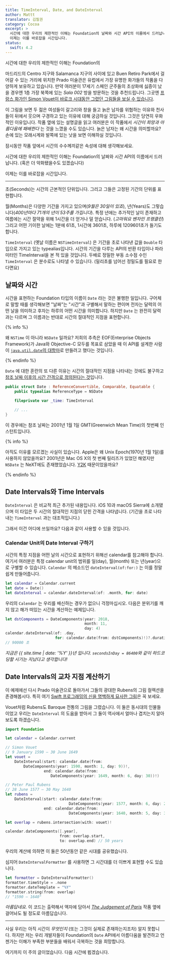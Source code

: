 ```yaml
---
title: TimeInterval, Date, and DateInterval
author: Mattt
translator: 김필권
category: Cocoa
excerpt: >
  시간에 대한 우리의 제한적인 이해는 Foundation의 날짜와 시간 API의 이름에서 드러납니다.
  이제는 이를 바로잡을 시간입니다.
status:
  swift: 4.2
---
```


시간에 대한 우리의 제한적인 이해는 Foundation의

마드리드의 Centro 지구와 Salamanca 지구의 사이에 있고 Buen Retiro Park에서 걸어갈 수 있는 거리에 위치한 Prado 미술관은 유럽에서 가장 유명한 화가들의 작품을 다양하게 보유하고 있습니다.
만약 여러분이 17세기 스페인 군주들의 초상화에 싫증이 났을 경우엔 1층 가장 북쪽에 있는 _Sala 002_ 방을 방문하는 것을 추천드립니다.
그곳엔 [프랑스 화가인 Simon Vouet이 바로크 시대동안 그렸던 그림들을 보실 수 있습니다](https://www.museodelprado.es/en/the-collection/art-work/time-defeated-by-hope-and-beauty/ebaeb191-f3ff-43b1-9207-fb36a3e5ad5a).

이 그림을 보면 두 젊은 여성들이 갈고리와 창을 들고 늙은 남자를 위협하는 이유와 천사들이 뒤에서 웃으며 구경하고 있는 이유에 대해 궁금하실 것입니다.
그것은 당연히 우화적인 이유입니다. 작품 옆에 있는 설명글을 읽고 여러분은 이 작품에서 _시간이 희망과 아름다움에 패배한다_ 는 것을 느꼈을 수도 있습니다.
늙은 남자는 왜 시간을 의미할까요?
손에 있는 모래시계와 발쪽에 있는 낫을 보면 이해하실 것입니다.

잠시동안 작품 앞에서 시간의 수수께끼같은 속성에 대해 생각해보세요.

시간에 대한 우리의 제한적인 이해는 Foundation의 날짜와 시간 API의 이름에서 드러납니다. (혹은 더 악화됐을수도 있겠습니다)

이제는 이를 바로잡을 시간입니다.

---

초(Seconds)는 시간의 근본적인 단위입니다.
그리고 그들은 고정된 기간의 단위를 표현합니다.

월(Months)은 다양한 기간을 가지고 있으며(_9월은 30일이 있죠_), 년(Years)도 그렇습니다(_400년마다 71개의 년이 53주를 가집니다_). 특정 년에는 추가적인 날이 존재하고 여름에는 시간 절약을 위해 1시간을 더 얻거나 덜 얻습니다. (_고마워요 벤자민 프랭클린_)
그리고 어떤 기이한 날에는 1분에 61초, 1시간에 3601초, 하루에 1209601초가 들기도 합니다.

`TimeInterval` (옛날 이름은 `NSTimeInterval`) 은 기간을 초로 나타낸 값을 `Double` 타입으로 가지고 있는 typealias입니다.
시간의 기간을 다루는 API의 반환 타입이나 파라미터인 TimeInterval을 본 적 있을 것입니다.
두배로 정밀한 부동 소수점 수인 `TimeInterval` 은 분수로도 나타낼 수 있습니다.
(밀리초를 넘어선 정밀도를 필요로 한다면요)

## 날짜와 시간

시간을 표현하는 Foundation 타입의 이름이 `Date` 라는 것은 불행한 일입니다.
구어체로 말할 때를 생각해보면 "날짜"는 "시간"과 구별해서 말하는 편이며 전자는 달력의 어떤 날을 의미하고 후자는 하루의 어떤 시간을 의미합니다.
하지만 `Date` 는 완전히 달력과는 다르며 그 이름과는 반대로 시간의 절대적인 지점을 표현합니다.

{% info %}

왜 `NSTime` 이 아니라 `NSDate` 일까요?
저희의 추측은 EOF(Enterprise Objects Framework)가 Java와 Objective-C 모두를 목표로 삼았을 때 이 API를 설계한 사람이 [`java.util.date`의 대항마](https://docs.oracle.com/javase/7/docs/api/java/util/Date.html)로 만들려고 했다는 것입니다.

{% endinfo %}

`Date` 에 대한 혼란의 또 다른 이유는 시간의 절대적인 지점을 나타내는 것에도 불구하고 [참조 날짜 이후의 시간 간격으로 정의된다는 것](https://github.com/apple/swift-corelibs-foundation/blob/master/Foundation/Date.swift#L17-L20)입니다.

```swift
public struct Date : ReferenceConvertible, Comparable, Equatable {
    public typealias ReferenceType = NSDate

    fileprivate var _time: TimeInterval

    // ...
}
```

이 경우에는 참조 날짜는 2001년 1월 1일 GMT(Greenwich Mean Time)의 첫번째 인스턴트입니다.

{% info %}

아직도 이유를 모르겠는 사실이 있습니다.
Apple은 왜 Unix Epoch(1970년 1월 1일)를 사용하지 않았을까요?
2001년은 Mac OS X의 첫 번째 릴리즈가 있었던 해였지만 `NSDate` 는 NeXT에도 존재했었습니다.
[Y2K](https://en.wikipedia.org/wiki/Year_2000_problem) 때문이었을까요?

{% endinfo %}

## Date Intervals와 Time Intervals

`DateInterval` 은 비교적 최근 추가된 내용입니다.
iOS 10과 macOS Sierra에 소개됐으며 이 타입은 두 시간의 절대적인 지점의 닫힌 간격을 나타냅니다. (기간을 초로 나타내는 `TimeInterval` 과는 대조적입니다.)

그래서 이건 어디에 쓰일까요?
다음과 같이 사용할 수 있을 것입니다.

### Calendar Unit의 Date Interval 구하기

시간의 특정 지점을 어떤 날의 시간으로 표현하기 위해선 calendar를 참고해야 합니다.
여기서 여러분은 특정 calendar unit의 범위를 일(day), 월(month) 또는 년(year)으로 구별할 수 있습니다.
`Calendar` 의 메소드인 `dateInterval(of:for:)` 는 이를 정말 쉽게 만들어줍니다.

```swift
let calendar = Calendar.current
let date = Date()
let dateInterval = calendar.dateInterval(of: .month, for: date)
```

우리의 `Calendar` 는 우리를 배신하는 경우가 없으니 걱정마십시오.
다음은 분위기를 깨지 않고 해가 떠있는 시간을 계산하는 예제입니다.

```swift
let dstComponents = DateComponents(year: 2018,
                                   month: 11,
                                   day: 4)
calendar.dateInterval(of: .day,
                      for: calendar.date(from: dstComponents)!)?.duration
// 90000 초
```

_지금은 {{ site.time | date: '%Y' }}년 입니다.
`secondsInDay = 86400`와 같이 하드코딩할 시기는 지났다고 생각합니다!_

## Date Intervals의 교차 지점 계산하기

이 예제에선 다시 Prado 미술관으로 돌아가서 그들의 광대한 Rubens의 그림 컬렉션을 존경해봅시다. 특히 여기 [Swift 프로그래밍의 신을 명백하게 묘사한 그림](https://www.museodelprado.es/coleccion/obra-de-arte/eolo/e447dadb-b93f-4ce5-84e9-e6ae1d95c6cd)은 꼭 보세요.

Vouet처럼 Rubens도 Baroque 전통의 그림을 그렸습니다.
이 둘은 동시대의 인물들이었고 우리는 `DateInterval` 의 도움을 받아서 그 둘이 역사에서 얼마나 겹치는지 알아보도록 하겠습니다.

```swift
import Foundation

let calendar = Calendar.current

// Simon Vouet
// 9 January 1590 – 30 June 1649
let vouet =
    DateInterval(start: calendar.date(from:
        DateComponents(year: 1590, month: 1, day: 9))!,
                 end: calendar.date(from:
                    DateComponents(year: 1649, month: 6, day: 30))!)

// Peter Paul Rubens
// 28 June 1577 – 30 May 1640
let rubens =
    DateInterval(start: calendar.date(from:
                            DateComponents(year: 1577, month: 6, day: 28))!,
                 end: calendar.date(from:
                            DateComponents(year: 1640, month: 5, day: 30))!)

let overlap = rubens.intersection(with: vouet)!

calendar.dateComponents([.year],
                        from: overlap.start,
                        to: overlap.end) // 50 years
```

우리의 계산에 의하면 이 둘은 50년동안 같은 시대를 공유했습니다.

심지어 `DateIntervalFormatter` 를 사용하면 그 시간대를 더 이쁘게 표현할 수도 있습니다.

```swift
let formatter = DateIntervalFormatter()
formatter.timeStyle = .none
formatter.dateTemplate = "%Y"
formatter.string(from: overlap)
// "1590 – 1640"
```

_아름답네요._
이 코드는 출력해서 액자에 담아서 [_The Judgement of Paris_](https://www.museodelprado.es/en/the-collection/art-work/the-judgement-of-paris/f8b061e1-8248-42ae-81f8-6acb5b1d5a0a) 작품 옆에 걸어놔도 될 정도로 아름답습니다.

---

사실 우리는 아직 시간이 _무엇인지_ (또는 그것이 실제로 존재하는지조차) 알지 못합니다.
하지만 저는 우리 개발자들이 Foundation의 `Date` API에서 아름다움을 발견하고 언젠가는 이해가 부족한 부분들을 배워서 극복하는 것을 희망합니다.

여기까지 이 주의 글이었습니다.
다음 시간에 뵙겠습니다.

